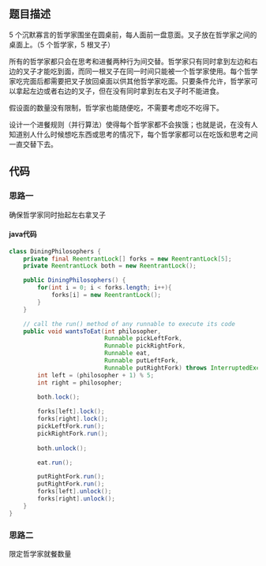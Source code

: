 ## 题目描述

5 个沉默寡言的哲学家围坐在圆桌前，每人面前一盘意面。叉子放在哲学家之间的桌面上。（5 个哲学家，5 根叉子）

所有的哲学家都只会在思考和进餐两种行为间交替。哲学家只有同时拿到左边和右边的叉子才能吃到面，而同一根叉子在同一时间只能被一个哲学家使用。每个哲学家吃完面后都需要把叉子放回桌面以供其他哲学家吃面。只要条件允许，哲学家可以拿起左边或者右边的叉子，但在没有同时拿到左右叉子时不能进食。

假设面的数量没有限制，哲学家也能随便吃，不需要考虑吃不吃得下。

设计一个进餐规则（并行算法）使得每个哲学家都不会挨饿；也就是说，在没有人知道别人什么时候想吃东西或思考的情况下，每个哲学家都可以在吃饭和思考之间一直交替下去。

## 代码


### 思路一
确保哲学家同时抬起左右拿叉子

#### java代码
```` java
class DiningPhilosophers {
    private final ReentrantLock[] forks = new ReentrantLock[5];
    private ReentrantLock both = new ReentrantLock();

    public DiningPhilosophers() {
        for(int i = 0; i < forks.length; i++){
            forks[i] = new ReentrantLock();
        }
    }

    // call the run() method of any runnable to execute its code
    public void wantsToEat(int philosopher,
                           Runnable pickLeftFork,
                           Runnable pickRightFork,
                           Runnable eat,
                           Runnable putLeftFork,
                           Runnable putRightFork) throws InterruptedException {
        int left = (philosopher + 1) % 5;
        int right = philosopher;
        
        both.lock();

        forks[left].lock();
        forks[right].lock();
        pickLeftFork.run();
        pickRightFork.run();
        
        both.unlock();

        eat.run();

        putRightFork.run();
        putRightFork.run();
        forks[left].unlock();
        forks[right].unlock();
    }
}
````

### 思路二

限定哲学家就餐数量


